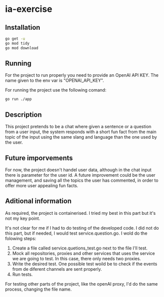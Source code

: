 # ia-exercise 

## Installation 

```bash
go get -u
go mod tidy
go mod download
```

## Running 

For the project to run properly you need to provide an OpenAI API KEY. The name given to the env var is "OPENAI_API_KEY". 

For running the project use the following comand: 

```bash
go run ./app
```

## Description 
This project pretends to be a chat where given a sentence or a question from a user input, the system responds with a short fun fact from the main topic of the input using the same slang and language than the one used by the user.

## Future imporvements 
For now, the project doesn't handel user data, although in the chat input there is parameter for the user id. A future improvement could be the user management, and saving all the topics the user has commented, in order to offer more user appealing fun facts. 

## Aditional information 
As required, the project is containerised. I tried my best in this part but it's not my key point. 

It's not clear for me if I had to do testing of the developed code. I did not do this part, but if needed, I would test service.question.go. I wold do the folowing steps: 

1. Create a file called service.quetions_test.go next to the file I'll test.
2. Mock all repositories, proxies and other services that uses the service we are going to test. In this case, there only needs two proxies. 
3. Write the desired test. One possible test woild be to check if the events from de diferent channels are sent properly. 
4. Run tests. 

For testing other parts of the project, like the openAI proxy, I'd do the same process, changing the file name. 


